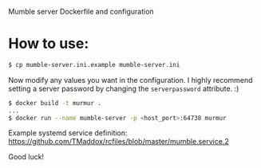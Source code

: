 Mumble server Dockerfile and configuration

# How to use:
```bash
$ cp mumble-server.ini.example mumble-server.ini
```

Now modify any values you want in the configuration. I highly recommend setting a server password by changing the `serverpassword` attribute. :)

```bash
$ docker build -t murmur .
...
$ docker run --name mumble-server -p <host_port>:64738 murmur
```

Example systemd service definition: https://github.com/TMaddox/rcfiles/blob/master/mumble.service.2

Good luck!
